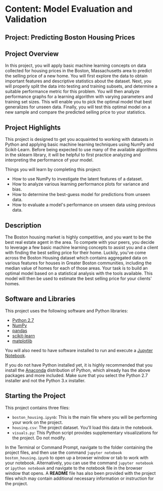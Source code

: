 # Content: Model Evaluation and Validation
## Project: Predicting Boston Housing Prices

## Project Overview
In this project, you will apply basic machine learning concepts on data collected for housing prices in the Boston, Massachusetts area to predict the selling price of a new home. You will first explore the data to obtain important features and descriptive statistics about the dataset. Next, you will properly split the data into testing and training subsets, and determine a suitable performance metric for this problem. You will then analyze performance graphs for a learning algorithm with varying parameters and training set sizes. This will enable you to pick the optimal model that best generalizes for unseen data. Finally, you will test this optimal model on a new sample and compare the predicted selling price to your statistics.

## Project Highlights
This project is designed to get you acquainted to working with datasets in Python and applying basic machine learning techniques using NumPy and Scikit-Learn. Before being expected to use many of the available algorithms in the sklearn library, it will be helpful to first practice analyzing and interpreting the performance of your model.

Things you will learn by completing this project:

- How to use NumPy to investigate the latent features of a dataset.
- How to analyze various learning performance plots for variance and bias.
- How to determine the best-guess model for predictions from unseen data.
- How to evaluate a model's performance on unseen data using previous data.

## Description
The Boston housing market is highly competitive, and you want to be the best real estate agent in the area. To compete with your peers, you decide to leverage a few basic machine learning concepts to assist you and a client with finding the best selling price for their home. Luckily, you\'ve come across the Boston Housing dataset which contains aggregated data on various features for houses in Greater Boston communities, including the median value of homes for each of those areas. Your task is to build an optimal model based on a statistical analysis with the tools available. This model will then be used to estimate the best selling price for your clients\' homes.

## Software and Libraries
This project uses the following software and Python libraries:

- [Python 2.7](https://www.python.org/download/releases/2.7/)
- [NumPy](http://www.numpy.org/)
- [pandas](http://pandas.pydata.org/)
- [scikit-learn](http://scikit-learn.org/stable/)
- [matplotlib](http://matplotlib.org/)

You will also need to have software installed to run and execute a [Jupyter Notebook](http://ipython.org/notebook.html).

If you do not have Python installed yet, it is highly recommended that you install the [Anaconda](http://continuum.io/downloads) distribution of Python, which already has the above packages and more included. Make sure that you select the Python 2.7 installer and not the Python 3.x installer.

## Starting the Project



This project contains three files:

- `boston_housing.ipynb`: This is the main file where you will be performing your work on the project.
- `housing.csv`: The project dataset. You'll load this data in the notebook.
- `visuals.py`: This Python script provides supplementary visualizations for the project. Do not modify.

In the Terminal or Command Prompt, navigate to the folder containing the project files, and then use the command `jupyter notebook boston_housing.ipynb` to open up a browser window or tab to work with your notebook. Alternatively, you can use the command `jupyter notebook` or `ipython notebook` and navigate to the notebook file in the browser window that opens.  A **README** file has also been provided with the project files which may contain additional necessary information or instruction for the project. 

